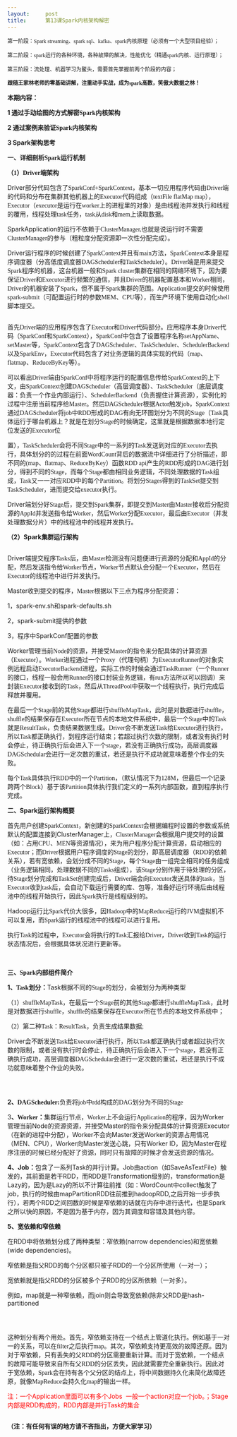 ```yaml
---
layout:     post
title:      第13课Spark内核架构解密
---
```

<div id="article_content" class="article_content clearfix csdn-tracking-statistics" data-pid="blog" data-mod="popu_307" data-dsm="post">
								            <link rel="stylesheet" href="https://csdnimg.cn/release/phoenix/template/css/ck_htmledit_views-f76675cdea.css">
						<div class="htmledit_views" id="content_views">
                
<p><strong></strong></p>
<p><span style="font-size:12px;">第一阶段：<span style="font-family:Calibri;">Spark streaming</span><span style="font-family:'宋体';">、</span><span style="font-family:Calibri;">spark sql</span><span style="font-family:'宋体';">、</span><span style="font-family:Calibri;">kafka</span><span style="font-family:'宋体';">、</span><span style="font-family:Calibri;">spark</span><span style="font-family:'宋体';">内核原理（必须有一个大型项目经验）；</span></span></p>
<p><span style="font-size:12px;">第二阶段：<span style="font-family:Calibri;">spark</span><span style="font-family:'宋体';">运行的各种环境，各种故障的解决，性能优化（精通</span><span style="font-family:Calibri;">spark</span><span style="font-family:'宋体';">内核、运行原理）；</span></span></p>
<p><span style="font-size:12px;">第三阶段：流处理、机器学习为鳌头，需要首先掌握前两个阶段的内容；<strong><span></span></strong></span></p>
<p><span style="font-size:12px;"><span></span></span></p>
<p style="font-weight:bold;"><span style="font-size:12px;"><span></span>跟随王家林老师的零基础讲解，注重动手实战，成为<span style="font-family:Calibri;">spark</span><span style="font-family:'宋体';">高数，笑傲大数据之林！</span></span></p>
<p><strong>本期内容：</strong></p>
<p><strong>1 <span style="font-family:'宋体';">通过手动绘图的方式解密</span><span style="font-family:Calibri;">Spark</span><span style="font-family:'宋体';">内核架构</span></strong></p>
<p><strong>2 <span style="font-family:'宋体';">通过案例来验证</span><span style="font-family:Calibri;">Spark</span><span style="font-family:'宋体';">内核架构</span></strong></p>
<p><strong>3 Spark<span style="font-family:'宋体';">架构思考</span></strong></p>
<p><span style="font-family:'宋体';"></span></p>
<p style="font-weight:bold;">一、详细剖析<span style="font-family:Calibri;">Spark</span><span style="font-family:'宋体';">运行机制</span></p>
<p style="font-weight:bold;">（<span style="font-family:Calibri;">1</span><span style="font-family:'宋体';">）</span><span style="font-family:Calibri;">Driver</span><span style="font-family:'宋体';">端架构</span></p>
<p><span></span>Driver<span style="font-family:'宋体';">部分代码包含了</span><span style="font-family:Calibri;">SparkConf+SparkContext</span><span style="font-family:'宋体';">，基本一切应用程序代码由</span><span style="font-family:Calibri;">Driver</span><span style="font-family:'宋体';">端的代码和分布在集群其他机器上的</span><span style="font-family:Calibri;">Executor</span><span style="font-family:'宋体';">代码组成（</span><span style="font-family:Calibri;">textFile flatMap map</span><span style="font-family:'宋体';">），</span><span style="font-family:Calibri;">Executor</span><span style="font-family:'宋体';">（</span><span style="font-family:Calibri;">executor</span><span style="font-family:'宋体';">是运行在</span><span style="font-family:Calibri;">worker</span><span style="font-family:'宋体';">上的进程里的对象）是由线程池并发执行和线程的覆用，线程处理</span><span style="font-family:Calibri;">task</span><span style="font-family:'宋体';">任务，</span><span style="font-family:Calibri;">task</span><span style="font-family:'宋体';">从</span><span style="font-family:Calibri;">disk</span><span style="font-family:'宋体';">和</span><span style="font-family:Calibri;">mem</span><span style="font-family:'宋体';">上读取数据。</span></p>
<p><span></span>SparkApplication<span style="font-family:'宋体';">的运行不依赖于C</span><span style="font-family:Calibri;">lusterManager,</span><span style="font-family:'宋体';">也就是说运行时不需要</span><span style="font-family:Calibri;">ClusterManager</span><span style="font-family:'宋体';">的参与（粗粒度分配资源即一次性分配完成）。</span></p>
<p><span></span>Driver<span style="font-family:'宋体';">运行程序的时候创建了</span><span style="font-family:Calibri;">SparkContext</span><span style="font-family:'宋体';">并且有</span><span style="font-family:Calibri;">main</span><span style="font-family:'宋体';">方法，</span><span style="font-family:Calibri;">SparkContext</span><span style="font-family:'宋体';">本身是程序调度器（分高低度调度器</span><span style="font-family:Calibri;">DAGScheduler</span><span style="font-family:'宋体';">和</span><span style="font-family:Calibri;">TaskScheduler</span><span style="font-family:'宋体';">）。</span><span style="font-family:Calibri;">Driver</span><span style="font-family:'宋体';">端是用来提交</span><span style="font-family:Calibri;">Spark</span><span style="font-family:'宋体';">程序的机器，这台机器一般和</span><span style="font-family:Calibri;">Spark cluster</span><span style="font-family:'宋体';">集群在相同的网络环境下，因为要保证</span><span style="font-family:Calibri;">Driver</span><span style="font-family:'宋体';">和</span><span style="font-family:Calibri;">Executor</span><span style="font-family:'宋体';">进行频繁的通信，并且</span><span style="font-family:Calibri;">Driver</span><span style="font-family:'宋体';">的机器配置基本和</span><span style="font-family:Calibri;">Worker</span><span style="font-family:'宋体';">相同，</span><span style="font-family:Calibri;">Driver</span><span style="font-family:'宋体';">的机器安装了</span><span style="font-family:Calibri;">Spark</span><span style="font-family:'宋体';">，但不属于</span><span style="font-family:Calibri;">Spark</span><span style="font-family:'宋体';">集群的范围。</span><span style="font-family:Calibri;">Application</span><span style="font-family:'宋体';">提交的时候使用</span><span style="font-family:Calibri;">spark-submit</span><span style="font-family:'宋体';">（可配置运行时的参数</span><span style="font-family:Calibri;">MEM</span><span style="font-family:'宋体';">、</span><span style="font-family:Calibri;">CPU</span><span style="font-family:'宋体';">等），而生产环境下使用自动化</span><span style="font-family:Calibri;">shell</span><span style="font-family:'宋体';">脚本提交。</span></p>
<div style="text-align:center;"><img alt="" src="https://img-blog.csdn.net/20160117092928199?watermark/2/text/aHR0cDovL2Jsb2cuY3Nkbi5uZXQv/font/5a6L5L2T/fontsize/400/fill/I0JBQkFCMA==/dissolve/70/gravity/Center"></div>
<p><span style="font-family:'宋体';"></span></p>
<p><span></span>首先<span style="font-family:Calibri;">Driver</span><span style="font-family:'宋体';">端的应用程序包含了</span><span style="font-family:Calibri;">Executor</span><span style="font-family:'宋体';">和</span><span style="font-family:Calibri;">Driver</span><span style="font-family:'宋体';">代码部分。应用程序本身</span><span style="font-family:Calibri;">Driver</span><span style="font-family:'宋体';">代码（</span><span style="font-family:Calibri;">SparkConf</span><span style="font-family:'宋体';">和</span><span style="font-family:Calibri;">SparkContext</span><span style="font-family:'宋体';">），</span><span style="font-family:Calibri;">SparkConf</span><span style="font-family:'宋体';">中包含了设置程序名称</span><span style="font-family:Calibri;">setAppName</span><span style="font-family:'宋体';">、</span><span style="font-family:Calibri;">setMaster</span><span style="font-family:'宋体';">等，</span><span style="font-family:Calibri;">SparkContext</span><span style="font-family:'宋体';">包含了</span><span style="font-family:Calibri;">DAGScheduler</span><span style="font-family:'宋体';">、</span><span style="font-family:Calibri;">TaskScheduler</span><span style="font-family:'宋体';">、</span><span style="font-family:Calibri;">SchedulerBackend</span><span style="font-family:'宋体';">以及</span><span style="font-family:Calibri;">SparkEnv</span><span style="font-family:'宋体';">，</span><span style="font-family:Calibri;">Executor</span><span style="font-family:'宋体';">代码包含了对业务逻辑的具体实现的代码（</span><span style="font-family:Calibri;">map</span><span style="font-family:'宋体';">、</span><span style="font-family:Calibri;">flatmap</span><span style="font-family:'宋体';">、</span><span style="font-family:Calibri;">ReduceByKey</span><span style="font-family:'宋体';">等）。</span></p>
<p><span></span>可以看出<span style="font-family:Calibri;">Driver</span><span style="font-family:'宋体';">端由</span><span style="font-family:Calibri;">SparkConf</span><span style="font-family:'宋体';">中将程序运行的配置信息传给</span><span style="font-family:Calibri;">SparkContext</span><span style="font-family:'宋体';">的上下文，由</span><span style="font-family:Calibri;">SparkContext</span><span style="font-family:'宋体';">创建</span><span style="font-family:Calibri;">DAGScheduler</span><span style="font-family:'宋体';">（高层调度器）、</span><span style="font-family:Calibri;">TaskScheduler</span><span style="font-family:'宋体';">（底层调度器：负责一个作业内部运行）、</span><span style="font-family:Calibri;">SchedulerBackend</span><span style="font-family:'宋体';">（负责握住计算资源），实例化的过程中注册当前程序给</span><span style="font-family:Calibri;">Master</span><span style="font-family:'宋体';">。然后</span><span style="font-family:Calibri;">DAGScheduler</span><span style="font-family:'宋体';">根据</span><span style="font-family:Calibri;">Actor</span><span style="font-family:'宋体';">触发</span><span style="font-family:Calibri;">job</span><span style="font-family:'宋体';">，</span><span style="font-family:Calibri;">SparkContext</span><span style="font-family:'宋体';">通过</span><span style="font-family:Calibri;">DAGScheduler</span><span style="font-family:'宋体';">将</span><span style="font-family:Calibri;">job</span><span style="font-family:'宋体';">中</span><span style="font-family:Calibri;">RDD</span><span style="font-family:'宋体';">形成的</span><span style="font-family:Calibri;">DAG</span><span style="font-family:'宋体';">有向无环图划分为不同的</span><span style="font-family:Calibri;">Stage</span><span style="font-family:'宋体';">（</span><span style="font-family:Calibri;">Task</span><span style="font-family:'宋体';">具体运行于哪台机器上？就是在划分</span><span style="font-family:Calibri;">Stage</span><span style="font-family:'宋体';">的时候确定，这里就是根据数据本地行定位发送的</span><span style="font-family:Calibri;">Executor</span><span style="font-family:'宋体';">位</span></p>
<p><span style="font-family:'宋体';">置），</span><span style="font-family:Calibri;">TaskScheduler</span><span style="font-family:'宋体';">会将不同</span><span style="font-family:Calibri;">Stage</span><span style="font-family:'宋体';">中的一系列的</span><span style="font-family:Calibri;">Task</span><span style="font-family:'宋体';">发送到对应的</span><span style="font-family:Calibri;">Executor</span><span style="font-family:'宋体';">去执行，具体划分的的过程在前面</span><span style="font-family:Calibri;">WordCount</span><span style="font-family:'宋体';">背后的数据流中详细进行了分析描述，即不同的</span><span style="font-family:Calibri;">(map</span><span style="font-family:'宋体';">、</span><span style="font-family:Calibri;">flatmap</span><span style="font-family:'宋体';">、</span><span style="font-family:Calibri;">ReduceByKey</span><span style="font-family:'宋体';">）函数</span><span style="font-family:Calibri;">RDD api</span><span style="font-family:'宋体';">产生的</span><span style="font-family:Calibri;">RDD</span><span style="font-family:'宋体';">形成的</span><span style="font-family:Calibri;">DAG</span><span style="font-family:'宋体';">进行划分，得到不同的</span><span style="font-family:Calibri;">Stage</span><span style="font-family:'宋体';">，而每个</span><span style="font-family:Calibri;">Stage</span><span style="font-family:'宋体';">都由相同业务逻辑，不同处理数据的</span><span style="font-family:Calibri;">Task</span><span style="font-family:'宋体';">组成，</span><span style="font-family:Calibri;">Task</span><span style="font-family:'宋体';">又一一对应</span><span style="font-family:Calibri;">RDD</span><span style="font-family:'宋体';">中的每个</span><span style="font-family:Calibri;">Partition</span><span style="font-family:'宋体';">。将划分</span><span style="font-family:Calibri;">Stages</span><span style="font-family:'宋体';">得到的</span><span style="font-family:Calibri;">TaskSet</span><span style="font-family:'宋体';">提交到</span><span style="font-family:Calibri;">TaskScheduler</span><span style="font-family:'宋体';">，进而提交给</span><span style="font-family:Calibri;">executor</span><span style="font-family:'宋体';">执行。</span></p>
<p><span></span>Driver<span style="font-family:'宋体';">端划分好</span><span style="font-family:Calibri;">Stage</span><span style="font-family:'宋体';">后，提交到</span><span style="font-family:Calibri;">Spark</span><span style="font-family:'宋体';">集群，即提交到</span><span style="font-family:Calibri;">Master</span><span style="font-family:'宋体';">由</span><span style="font-family:Calibri;">Master</span><span style="font-family:'宋体';">接收后分配资源的</span><span style="font-family:Calibri;">AppId</span><span style="font-family:'宋体';">并发送指令给</span><span style="font-family:Calibri;">Worker</span><span style="font-family:'宋体';">，然后</span><span style="font-family:Calibri;">Worker</span><span style="font-family:'宋体';">分配</span><span style="font-family:Calibri;">Executor</span><span style="font-family:'宋体';">，最后由</span><span style="font-family:Calibri;">Executor</span><span style="font-family:'宋体';">（并发处理数据分片）中的线程池中的线程并发执行。</span></p>
<p><strong>（2）Spark<span style="font-family:'宋体';">集群运行架构</span></strong></p>
<div style="text-align:center;"><img alt="" src="https://img-blog.csdn.net/20160117093037847?watermark/2/text/aHR0cDovL2Jsb2cuY3Nkbi5uZXQv/font/5a6L5L2T/fontsize/400/fill/I0JBQkFCMA==/dissolve/70/gravity/Center"></div>
<p><span style="font-family:'宋体';"></span></p>
<p><span></span>Driver<span style="font-family:'宋体';">端提交程序</span><span style="font-family:Calibri;">Tasks</span><span style="font-family:'宋体';">后，由</span><span style="font-family:Calibri;">Master</span><span style="font-family:'宋体';">检测没有问题便进行资源的分配和</span><span style="font-family:Calibri;">AppId</span><span style="font-family:'宋体';">的分配，然后发送指令给</span><span style="font-family:Calibri;">Worker</span><span style="font-family:'宋体';">节点，</span><span style="font-family:Calibri;">Worker</span><span style="font-family:'宋体';">节点默认会分配一个</span><span style="font-family:Calibri;">Executor</span><span style="font-family:'宋体';">，然后在</span><span style="font-family:Calibri;">Executor</span><span style="font-family:'宋体';">的线程池中进行并发执行。</span></p>
<p>Master<span style="font-family:'宋体';">收到提交的程序，</span><span style="font-family:Calibri;">Master</span><span style="font-family:'宋体';">根据以下三点为程序分配资源：</span></p>
<p><span></span>1，spark-env.sh和spark-defaults.sh</p>
<p><span></span>2，spark-submit提供的参数</p>
<p><span></span>3，程序中SparkConf配置的参数</p>
<p><span></span>Worker<span style="font-family:'宋体';">管理当前</span><span style="font-family:Calibri;">Node</span><span style="font-family:'宋体';">的资源，并接受</span><span style="font-family:Calibri;">Master</span><span style="font-family:'宋体';">的指令来分配具体的计算资源（</span><span style="font-family:Calibri;">Executor</span><span style="font-family:'宋体';">）。</span><span style="font-family:Calibri;">Worker</span><span style="font-family:'宋体';">进程通过一个</span><span style="font-family:Calibri;">Proxy</span><span style="font-family:'宋体';">（代理句柄）为</span><span style="font-family:Calibri;">ExecutorRunner</span><span style="font-family:'宋体';">的对象实例远程启动</span><span style="font-family:Calibri;">ExecutorBackend</span><span style="font-family:'宋体';">进程，实际工作的时候会通过</span><span style="font-family:Calibri;">TaskRunner</span><span style="font-family:'宋体';">（一个</span><span style="font-family:Calibri;">Runner</span><span style="font-family:'宋体';">的接口，线程一般会用</span><span style="font-family:Calibri;">Runner</span><span style="font-family:'宋体';">的接口封装业务逻辑，有</span><span style="font-family:Calibri;">run</span><span style="font-family:'宋体';">方法所以可以回调）来封装</span><span style="font-family:Calibri;">Executor</span><span style="font-family:'宋体';">接收到的</span><span style="font-family:Calibri;">Task</span><span style="font-family:'宋体';">，然后从</span><span style="font-family:Calibri;">ThreadPool</span><span style="font-family:'宋体';">中获取一个线程执行，执行完成后释放并覆用。</span></p>
<p><span></span>在最后一个<span style="font-family:Calibri;">Stage</span><span style="font-family:'宋体';">前的其他</span><span style="font-family:Calibri;">Stage</span><span style="font-family:'宋体';">都进行</span><span style="font-family:Calibri;">shuffleMapTask</span><span style="font-family:'宋体';">，此时是对数据进行</span><span style="font-family:Calibri;">shuffle</span><span style="font-family:'宋体';">，</span><span style="font-family:Calibri;">shuffle</span><span style="font-family:'宋体';">的结果保存在</span><span style="font-family:Calibri;">Executor</span><span style="font-family:'宋体';">所在节点的本地文件系统中，最后一个</span><span style="font-family:Calibri;">Stage</span><span style="font-family:'宋体';">中的</span><span style="font-family:Calibri;">Task</span><span style="font-family:'宋体';">就是</span><span style="font-family:Calibri;">ResultTask</span><span style="font-family:'宋体';">，负责结果数据生成。</span><span style="font-family:Calibri;">Driver</span><span style="font-family:'宋体';">会不断发送</span><span style="font-family:Calibri;">Task</span><span style="font-family:'宋体';">给</span><span style="font-family:Calibri;">Executor</span><span style="font-family:'宋体';">进行执行，所以</span><span style="font-family:Calibri;">Task</span><span style="font-family:'宋体';">都正确执行，到程序运行结束；若超过执行次数的限制，或者没有执行时会停止，待正确执行后会进入下一个</span><span style="font-family:Calibri;">stage</span><span style="font-family:'宋体';">，若没有正确执行成功，高层调度器</span><span style="font-family:Calibri;">DAGSchedular</span><span style="font-family:'宋体';">会进行一定次数的重试，若还是执行不成功就意味着整个作业的失败。</span></p>
<p><span></span>每个<span style="font-family:Calibri;">Task</span><span style="font-family:'宋体';">具体执行</span><span style="font-family:Calibri;">RDD</span><span style="font-family:'宋体';">中的一个</span><span style="font-family:Calibri;">Partition</span><span style="font-family:'宋体';">，（默认情况下为</span><span style="font-family:Calibri;">128M</span><span style="font-family:'宋体';">，但最后一个记录跨两个</span><span style="font-family:Calibri;">Block</span><span style="font-family:'宋体';">）基于该</span><span style="font-family:Calibri;">Partition</span><span style="font-family:'宋体';">具体执行我们定义的一系列内部函数，直到程序执行完成。</span></p>
<p><strong>二、Spark<span style="font-family:'宋体';">运行架构概要</span></strong></p>
<p><span></span>首先用户创建<span style="font-family:Calibri;">SparkContext</span><span style="font-family:'宋体';">，新创建的</span><span style="font-family:Calibri;">SparkContext</span><span style="font-family:'宋体';">会根据编程时设置的参数或系统默认的配置连接到</span>ClusterManager上，<span style="font-family:Calibri;">ClusterManager</span>会根据用户提交时的设置（如：占用<span style="font-family:Calibri;">CPU</span>、<span style="font-family:Calibri;">MEN</span>等资源情况），来为用户程序分配计算资源，启动相应的<span style="font-family:Calibri;">Executor</span>；而<span style="font-family:Calibri;">Driver</span>根据用户程序调度的<span style="font-family:Calibri;">Stage</span>的划分，即高层调度器（<span style="font-family:Calibri;">RDD</span>的依赖关系），若有宽依赖，会划分成不同的<span style="font-family:Calibri;">Stage</span>，每个<span style="font-family:Calibri;">Stage</span>由一组完全相同的任务组成（业务逻辑相同，处理数据不同的<span style="font-family:Calibri;">Tasks</span>组成），该<span style="font-family:Calibri;">Stage</span>分别作用于待处理的分区，待<span style="font-family:Calibri;">Stage</span>划分完成和<span style="font-family:Calibri;">TaskSet</span>创建完成后，<span style="font-family:Calibri;">Driver</span>端会向<span style="font-family:Calibri;">Executor</span>发送具体的<span style="font-family:Calibri;">task</span>，当<span style="font-family:Calibri;">Executor</span>收到<span style="font-family:Calibri;">task</span>后，会自动下载运行需要的库、包等，准备好运行环境后由线程池中的线程开始执行，因此<span style="font-family:Calibri;">Spark</span>执行是线程级别的。</p>
<p><span></span>Hadoop<span style="font-family:'宋体';">运行比</span><span style="font-family:Calibri;">Spark</span><span style="font-family:'宋体';">代价大很多，因</span><span style="font-family:Calibri;">Hadoop</span><span style="font-family:'宋体';">中的</span><span style="font-family:Calibri;">MapReduce</span><span style="font-family:'宋体';">运行的</span><span style="font-family:Calibri;">JVM</span><span style="font-family:'宋体';">虚拟机不可以复用，而</span><span style="font-family:Calibri;">Spark</span><span style="font-family:'宋体';">运行的线</span>程池中的线程可以进行复用。</p>
<p><span></span>执行<span style="font-family:Calibri;">Task</span><span style="font-family:'宋体';">的过程中，</span><span style="font-family:Calibri;">Executor</span><span style="font-family:'宋体';">会将执行的</span><span style="font-family:Calibri;">Task</span><span style="font-family:'宋体';">汇报给</span><span style="font-family:Calibri;">Driver</span><span style="font-family:'宋体';">，</span><span style="font-family:Calibri;">Driver</span><span style="font-family:'宋体';">收到</span><span style="font-family:Calibri;">Task</span><span style="font-family:'宋体';">的运行状态情况后，会根据具体状况进行更新等。</span></p>
<div style="text-align:center;"><img alt="" src="https://img-blog.csdn.net/20160117093200274?watermark/2/text/aHR0cDovL2Jsb2cuY3Nkbi5uZXQv/font/5a6L5L2T/fontsize/400/fill/I0JBQkFCMA==/dissolve/70/gravity/Center"></div>
<div style="text-align:left;"><br></div>
<p><span style="font-family:'宋体';"></span></p>
<p><strong>三、<span style="font-family:Calibri;">Spark</span><span style="font-family:'宋体';">内部组件简介</span></strong></p>
<p><strong>1<span style="font-family:'宋体';">、</span><span style="font-family:Calibri;">Task</span><span style="font-family:'宋体';">划分：</span></strong>Task<span style="font-family:'宋体';">根据不同的</span><span style="font-family:Calibri;">Stage</span><span style="font-family:'宋体';">的划分，会被划分为两种类型</span></p>
<p>（<span style="font-family:Calibri;">1</span><span style="font-family:'宋体';">）</span><span style="font-family:Calibri;">shuffleMapTask</span><span style="font-family:'宋体';">，在最后一个</span><span style="font-family:Calibri;">Stage</span><span style="font-family:'宋体';">前的其他</span><span style="font-family:Calibri;">Stage</span><span style="font-family:'宋体';">都进行</span><span style="font-family:Calibri;">shuffleMapTask</span><span style="font-family:'宋体';">，此时是对数据进行</span><span style="font-family:Calibri;">shuffle</span><span style="font-family:'宋体';">，</span><span style="font-family:Calibri;">shuffle</span><span style="font-family:'宋体';">的结果保存在</span><span style="font-family:Calibri;">Executor</span><span style="font-family:'宋体';">所在节点的本地文件系统中；</span></p>
<p>（<span style="font-family:Calibri;">2</span><span style="font-family:'宋体';">）第二种</span><span style="font-family:Calibri;">Task</span><span style="font-family:'宋体';">：</span><span style="font-family:Calibri;">ResultTask</span><span style="font-family:'宋体';">，负责生成结果数据</span><span style="font-family:Calibri;">;</span></p>
<p><span></span>Driver<span style="font-family:'宋体';">会不断发送</span><span style="font-family:Calibri;">Task</span><span style="font-family:'宋体';">给</span><span style="font-family:Calibri;">Executor</span><span style="font-family:'宋体';">进行执行，所以</span><span style="font-family:Calibri;">Task</span><span style="font-family:'宋体';">都正确执行或者超过执行次数的限制，或者没有执行时会停止，待正确执行后会进入下一个</span><span style="font-family:Calibri;">stage</span><span style="font-family:'宋体';">，若没有正确执行成功，高层调度器</span><span style="font-family:Calibri;">DAGSchedular</span><span style="font-family:'宋体';">会进行一定次数的重试，若还是执行不成功就意味着整个作业的失败。</span></p>
<div style="text-align:center;"><img alt="" src="https://img-blog.csdn.net/20160117093345067?watermark/2/text/aHR0cDovL2Jsb2cuY3Nkbi5uZXQv/font/5a6L5L2T/fontsize/400/fill/I0JBQkFCMA==/dissolve/70/gravity/Center"></div>
<p><span style="font-family:'宋体';"><br></span></p>
<p><span style="font-family:'宋体';"></span></p>
<p><strong>2<span style="font-family:'宋体';">、</span><span style="font-family:Calibri;">DAGScheduler:</span></strong>负责将<span style="font-family:Calibri;">job</span><span style="font-family:'宋体';">中</span><span style="font-family:Calibri;">rdd</span><span style="font-family:'宋体';">构成的</span><span style="font-family:Calibri;">DAG</span><span style="font-family:'宋体';">划分为不同的</span><span style="font-family:Calibri;">Stage</span></p>
<p>3<strong><span style="font-family:'宋体';">、</span><span style="font-family:Calibri;">Worker</span><span style="font-family:'宋体';">：</span></strong>集群运行节点，<span style="font-family:Calibri;">Worker</span><span style="font-family:'宋体';">上不会运行</span><span style="font-family:Calibri;">Application</span><span style="font-family:'宋体';">的程序，因为</span>Worker管理当前Node的资源资源，并接受Master的指令来分配具体的计算资源Executor（在新的进程中分配），Worker不会向Master发送Worker的资源占用情况（MEN、CPU），Worker向Master发送心跳，只有Worker ID，因为Master在程序注册的时候已经分配好了资源，同时只有故障的时候才会发送资源的情况。</p>
<p><strong>4、Job：</strong>包含了一系列Task的并行计算。Job由action（如SaveAsTextFile）触发的，其前面是若干RDD，而RDD是Transformation级别的，transformation是Lazy的，因为是Lazy的所以不计算往前推（如：WordCount中collect触发了job，执行的时候由mapPartitionRDD往前推到hadoopRDD,之后开始一步步执行），若两个RDD之间回数的时候是窄依赖的话就在内存中进行迭代，也是Spark之所以快的原因，不是因为基于内存，因为其调度和容错及其他内容。</p>
<p><strong>5、宽依赖和窄依赖</strong></p>
<p>在RDD中将依赖划分成了两种类型：窄依赖(narrow dependencies)和宽依赖(wide dependencies)。</p>
<p><span></span>窄依赖是指父RDD的每个分区都只被子RDD的一个分区所使用（一对一）；</p>
<p><span></span>宽依赖就是指父RDD的分区被多个子RDD的分区所依赖（一对多）。</p>
<p>例如，map就是一种窄依赖，而join则会导致宽依赖(除非父RDD是hash-partitioned</p>
<div style="text-align:center;"><img alt="" src="https://img-blog.csdn.net/20160117093445705?watermark/2/text/aHR0cDovL2Jsb2cuY3Nkbi5uZXQv/font/5a6L5L2T/fontsize/400/fill/I0JBQkFCMA==/dissolve/70/gravity/Center"></div>
<p><span style="font-family:'宋体';"><br></span></p>
<p><span style="font-family:'宋体';"></span></p>
<p><span></span>这种划分有两个用处。首先，窄依赖支持在一个结点上管道化执行。例如基于一对一的关系，可以在<span style="font-family:Calibri;">filter</span><span style="font-family:'宋体';">之后执行</span><span style="font-family:Calibri;">map</span><span style="font-family:'宋体';">。其次，窄依赖支持更高效的故障还原。因为对于窄依赖，只有丢失的父</span><span style="font-family:Calibri;">RDD</span><span style="font-family:'宋体';">的分区需要重新计算。而对于宽依赖，一个结点的故障可能导致来自所有父</span><span style="font-family:Calibri;">RDD</span><span style="font-family:'宋体';">的分区丢失，因此就需要完全重新执行。因此对于宽依赖，</span><span style="font-family:Calibri;">Spark</span><span style="font-family:'宋体';">会在持有各个父分区的结点上，将中间数据持久化来简化故障还原，就像</span><span style="font-family:Calibri;">MapReduce</span><span style="font-family:'宋体';">会持久化</span><span style="font-family:Calibri;">map</span><span style="font-family:'宋体';">的输出一样。</span></p>
<p><span style="color:rgb(255,0,0);">注：一个Application里面可以有多个Jobs  一般一个action对应一个job。；</span><span style="color:rgb(255,0,0);">Stage内部是RDD构成的，RDD内部是并行Task的集合 </span></p>
<img alt="" src="https://img-blog.csdn.net/20160117093552372?watermark/2/text/aHR0cDovL2Jsb2cuY3Nkbi5uZXQv/font/5a6L5L2T/fontsize/400/fill/I0JBQkFCMA==/dissolve/70/gravity/Center"><img alt="" src="https://img-blog.csdn.net/20160117093552372?watermark/2/text/aHR0cDovL2Jsb2cuY3Nkbi5uZXQv/font/5a6L5L2T/fontsize/400/fill/I0JBQkFCMA==/dissolve/70/gravity/Center"><br><p><span style="font-family:'宋体';"><strong>（注：有任何有误的地方请不吝指出，方便大家学习）</strong></span></p>
            </div>
                </div>